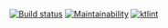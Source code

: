 [![Build status](https://build.appcenter.ms/v0.1/apps/3e6849dd-3529-4f67-8962-568f0627840b/branches/master/badge)](https://appcenter.ms)
[![Maintainability](https://api.codeclimate.com/v1/badges/dfcf1399d64d42450923/maintainability)](https://codeclimate.com/github/power-meter/android-client/maintainability)
[![ktlint](https://img.shields.io/badge/code%20style-%E2%9D%A4-FF4081.svg)](https://ktlint.github.io/)


